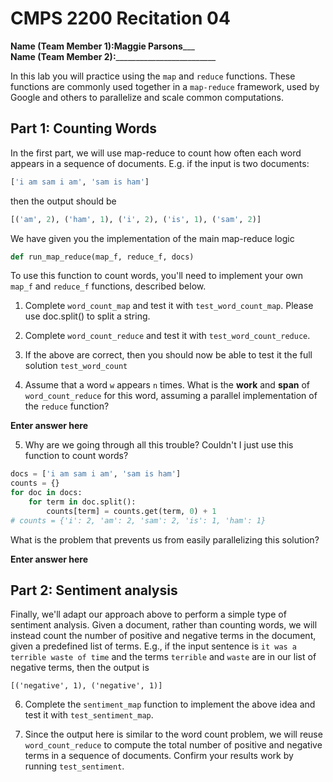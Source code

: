 # CMPS 2200  Recitation 04

**Name (Team Member 1):**__Maggie Parsons_____  
**Name (Team Member 2):**_________________________


In this lab you will practice using the `map` and `reduce` functions. These functions are commonly used together in a `map-reduce` framework, used by Google and others to parallelize and scale common computations.


## Part 1: Counting Words

In the first part, we will use map-reduce to count how often each word appears in a sequence of documents. E.g. if the input is two documents:

```python
['i am sam i am', 'sam is ham']
```

then the output should be

```python
[('am', 2), ('ham', 1), ('i', 2), ('is', 1), ('sam', 2)]
```

We have given you the implementation of the main map-reduce logic
```python
def run_map_reduce(map_f, reduce_f, docs)
```

To use this function to count words, you'll need to implement your own `map_f` and `reduce_f` functions, described below.

1. Complete `word_count_map` and test it with `test_word_count_map`. Please use doc.split() to split a string. 

2. Complete `word_count_reduce` and test it with `test_word_count_reduce`.

3. If the above are correct, then you should now be able to test it the full solution `test_word_count`

4. Assume that a word `w` appears `n` times. What is the **work** and **span** of `word_count_reduce` for this word, assuming a parallel implementation of the `reduce` function?

**Enter answer here**


5. Why are we going through all this trouble? Couldn't I just use this function to count words?

```python
docs = ['i am sam i am', 'sam is ham']
counts = {}
for doc in docs:
    for term in doc.split():
        counts[term] = counts.get(term, 0) + 1
# counts = {'i': 2, 'am': 2, 'sam': 2, 'is': 1, 'ham': 1}
```

What is the problem that prevents us from easily parallelizing this solution?

**Enter answer here**


## Part 2: Sentiment analysis

Finally, we'll adapt our approach above to perform a simple type of sentiment analysis. Given a document, rather than counting words, we will instead count the number of positive and negative terms in the document, given a predefined list of terms. E.g., if the input sentence is `it was a terrible waste of time` and the terms `terrible` and `waste` are in our list of negative terms, then the output is

`[('negative', 1), ('negative', 1)]`

6. Complete the `sentiment_map` function to implement the above idea and test it with `test_sentiment_map`.

7. Since the output here is similar to the word count problem, we will reuse `word_count_reduce` to compute the total number of positive and negative terms in a sequence of documents. Confirm your results work by running `test_sentiment`.
